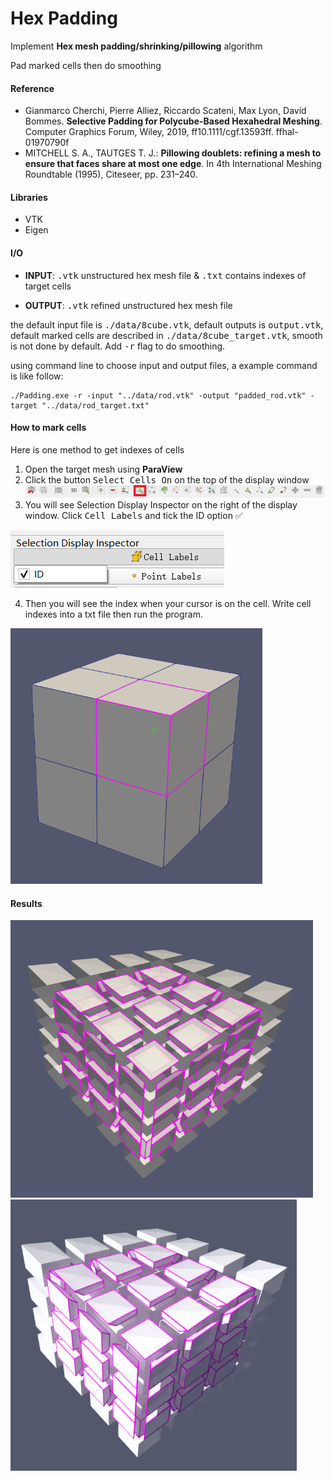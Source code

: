 # Hex Padding

Implement **Hex mesh padding/shrinking/pillowing** algorithm

Pad marked cells then do smoothing

#### Reference

-  Gianmarco Cherchi, Pierre Alliez, Riccardo Scateni, Max Lyon, David Bommes. **Selective Padding for Polycube-Based Hexahedral Meshing**. Computer Graphics Forum, Wiley, 2019, ff10.1111/cgf.13593ff. ffhal-01970790f
- MITCHELL S. A., TAUTGES T. J.: **Pillowing doublets: refining a mesh to ensure that faces share at most one edge**. In 4th International Meshing Roundtable (1995), Citeseer, pp. 231–240.

#### Libraries

- VTK
- Eigen

#### I/O

- **INPUT**: <kbd>.vtk</kbd> unstructured hex mesh file & <kbd>.txt</kbd> contains indexes of target cells

- **OUTPUT**: <kbd>.vtk</kbd> refined unstructured hex mesh file

the default input file is <kbd>./data/8cube.vtk</kbd>, default outputs is <kbd>output.vtk</kbd>, default marked cells are described in  <kbd>./data/8cube_target.vtk</kbd>, smooth is not done by default. Add <kbd>-r</kbd> flag to do smoothing.

using command line to choose input and output files, a example command is like follow:

```shell
./Padding.exe -r -input "../data/rod.vtk" -output "padded_rod.vtk" -target "../data/rod_target.txt"
```

#### How to mark cells

Here is one method to get indexes of cells

1. Open the target mesh using **ParaView**
2. Click the button <kbd>Select Cells On</kbd> on the top of the display window ![button](https://github.com/TaKeTube/Geometry/blob/main/HexPadding/img/button.png?raw=true)
3. You will see Selection Display Inspector on the right of the display window. Click <kbd>Cell Labels</kbd> and tick the ID option :white_check_mark:

![ID](https://github.com/TaKeTube/Geometry/blob/main/HexPadding/img/ID.png?raw=true)

4. Then you will see the index when your cursor is on the cell. Write cell indexes into a txt file then run the program.

<img src="https://github.com/TaKeTube/Geometry/blob/main/HexPadding/img/cell.png?raw=true" alt="points" style="zoom: 67%;" />

#### Results

<img src="https://github.com/TaKeTube/Geometry/blob/main/HexPadding/img/cube1.png?raw=true" alt="points" style="zoom: 67%;" />

<img src="https://github.com/TaKeTube/Geometry/blob/main/HexPadding/img/cube2.png?raw=true" alt="points" style="zoom: 67%;" />

